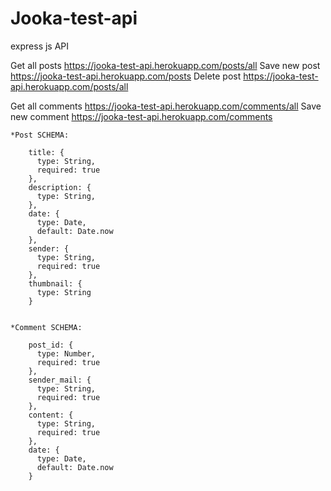 # Jooka-test-api

express js API 


Get all posts
https://jooka-test-api.herokuapp.com/posts/all
Save new post 
https://jooka-test-api.herokuapp.com/posts
Delete post
https://jooka-test-api.herokuapp.com/posts/all

Get all comments
https://jooka-test-api.herokuapp.com/comments/all
Save new comment 
https://jooka-test-api.herokuapp.com/comments


    *Post SCHEMA:
    
        title: {
          type: String,
          required: true
        },
        description: {
          type: String,
        },
        date: {
          type: Date,
          default: Date.now
        },
        sender: {
          type: String,
          required: true
        },
        thumbnail: {
          type: String
        }
        
        
    *Comment SCHEMA:
    
        post_id: {
          type: Number,
          required: true
        },
        sender_mail: {
          type: String,
          required: true
        },
        content: {
          type: String,
          required: true
        },
        date: {
          type: Date,
          default: Date.now
        }
        
